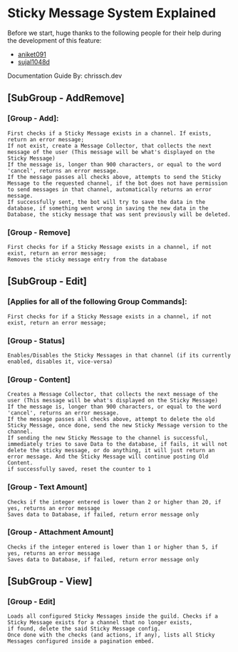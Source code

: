 # Sticky Message System Explained
Before we start, huge thanks to the following people for their help during the development of this feature:
- [aniket091](https://discord.com/users/474255126228500480)
- [sujal1048d](https://discord.com/users/668090704601415691)

Documentation Guide By: chrissch.dev

## [SubGroup - AddRemove]
 
### [Group - Add]:
    First checks if a Sticky Message exists in a channel. If exists, return an error message;
    If not exist, create a Message Collector, that collects the next message of the user (This message will be what's displayed on the Sticky Message)
    If the message is, longer than 900 characters, or equal to the word 'cancel', returns an error message.
    If the message passes all checks above, attempts to send the Sticky Message to the requested channel, if the bot does not have permission to send messages in that channel, automatically returns an error message.
    If successfully sent, the bot will try to save the data in the database, if something went wrong in saving the new data in the Database, the sticky message that was sent previously will be deleted.
 
### [Group - Remove]
    First checks for if a Sticky Message exists in a channel, if not exist, return an error message;
    Removes the sticky message entry from the database
 
## [SubGroup - Edit]
 
### [Applies for all of the following Group Commands]: 
    First checks for if a Sticky Message exists in a channel, if not exist, return an error message;
 
### [Group - Status]
    Enables/Disables the Sticky Messages in that channel (if its currently enabled, disables it, vice-versa)
 
### [Group - Content]
    Creates a Message Collector, that collects the next message of the user (This message will be what's displayed on the Sticky Message)
    If the message is, longer than 900 characters, or equal to the word 'cancel', returns an error message.
    If the message passes all checks above, attempt to delete the old Sticky Message, once done, send the new Sticky Message version to the channel.
    If sending the new Sticky Message to the channel is successful, immediately tries to save Data to the database, if fails, it will not delete the sticky message, or do anything, it will just return an error message. And the Sticky Message will continue posting Old Content.
    if successfully saved, reset the counter to 1
### [Group - Text Amount]
    Checks if the integer entered is lower than 2 or higher than 20, if yes, returns an error message
    Saves data to Database, if failed, return error message only
 
### [Group - Attachment Amount]
    Checks if the integer entered is lower than 1 or higher than 5, if yes, returns an error message
    Saves data to Database, if failed, return error message only
 
## [SubGroup - View]
 
### [Group - Edit]
	Loads all configured Sticky Messages inside the guild. Checks if a Sticky Message exists for a channel that no longer exists,
	if found, delete the said Sticky Message config.
	Once done with the checks (and actions, if any), lists all Sticky Messages configured inside a pagination embed.
